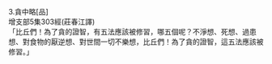 3.貪中略[品]  
增支部5集303經(莊春江譯)  
「比丘們！為了貪的證智，有五法應該被修習，哪五個呢？不淨想、死想、過患想、對食物的厭逆想、對世間一切不樂想，比丘們！為了貪的證智，這五法應該被修習。」  
  
  
